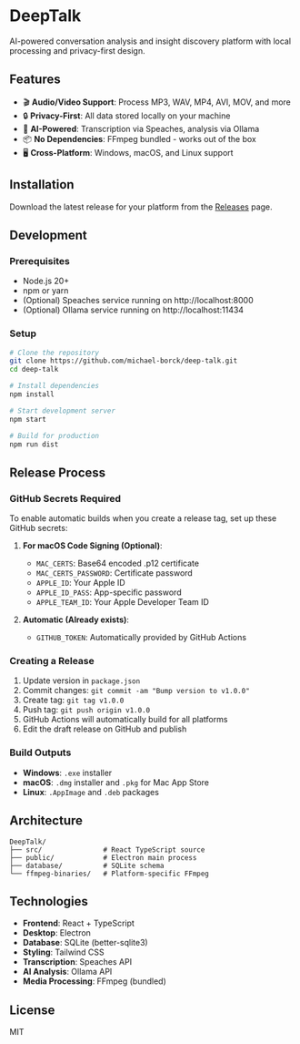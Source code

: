 # DeepTalk

AI-powered conversation analysis and insight discovery platform with local processing and privacy-first design.

## Features

- 🎬 **Audio/Video Support**: Process MP3, WAV, MP4, AVI, MOV, and more
- 🔒 **Privacy-First**: All data stored locally on your machine
- 🎯 **AI-Powered**: Transcription via Speaches, analysis via Ollama
- 📦 **No Dependencies**: FFmpeg bundled - works out of the box
- 🖥️ **Cross-Platform**: Windows, macOS, and Linux support

## Installation

Download the latest release for your platform from the [Releases](https://github.com/michael-borck/deep-talk/releases) page.

## Development

### Prerequisites

- Node.js 20+
- npm or yarn
- (Optional) Speaches service running on http://localhost:8000
- (Optional) Ollama service running on http://localhost:11434

### Setup

```bash
# Clone the repository
git clone https://github.com/michael-borck/deep-talk.git
cd deep-talk

# Install dependencies
npm install

# Start development server
npm start

# Build for production
npm run dist
```

## Release Process

### GitHub Secrets Required

To enable automatic builds when you create a release tag, set up these GitHub secrets:

1. **For macOS Code Signing (Optional)**:
   - `MAC_CERTS`: Base64 encoded .p12 certificate
   - `MAC_CERTS_PASSWORD`: Certificate password
   - `APPLE_ID`: Your Apple ID
   - `APPLE_ID_PASS`: App-specific password
   - `APPLE_TEAM_ID`: Your Apple Developer Team ID

2. **Automatic (Already exists)**:
   - `GITHUB_TOKEN`: Automatically provided by GitHub Actions

### Creating a Release

1. Update version in `package.json`
2. Commit changes: `git commit -am "Bump version to v1.0.0"`
3. Create tag: `git tag v1.0.0`
4. Push tag: `git push origin v1.0.0`
5. GitHub Actions will automatically build for all platforms
6. Edit the draft release on GitHub and publish

### Build Outputs

- **Windows**: `.exe` installer
- **macOS**: `.dmg` installer and `.pkg` for Mac App Store
- **Linux**: `.AppImage` and `.deb` packages

## Architecture

```
DeepTalk/
├── src/               # React TypeScript source
├── public/            # Electron main process
├── database/          # SQLite schema
└── ffmpeg-binaries/   # Platform-specific FFmpeg
```

## Technologies

- **Frontend**: React + TypeScript
- **Desktop**: Electron
- **Database**: SQLite (better-sqlite3)
- **Styling**: Tailwind CSS
- **Transcription**: Speaches API
- **AI Analysis**: Ollama API
- **Media Processing**: FFmpeg (bundled)

## License

MIT